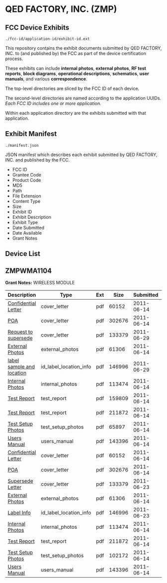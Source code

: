 # QED FACTORY, INC. (ZMP)
## FCC Device Exhibits

```
./fcc-id/application-id/exhibit-id.ext
```

This repository contains the exhibit documents submitted by QED FACTORY, INC. to (and published by) the FCC as part of the device certification process.

These exhibits can include **internal photos**, **external photos**, **RF test reports**, **block diagrams**, **operational descriptions**, **schematics**, **user manuals**, and various **correspondence**.

The top-level directories are sliced by the FCC ID of each device.

The second-level directories are named according to the application UUIDs. *Each FCC ID includes one or more application.*

Within each application directory are the exhibits submitted with that application. 

## Exhibit Manifest

```
./manifest.json
```

JSON manifest which describes each exhibit submitted by QED FACTORY, INC. and published by the FCC.

- FCC ID
- Grantee Code
- Product Code
- MD5
- Path
- File Extension
- Content Type
- Size
- Exhibit ID
- Exhibit Description
- Exhibit Type
- Date Submitted
- Date Available
- Grant Notes

## Device List
## ZMPWMA1104
**Grant Notes:** WIRELESS MODULE

| Description | Type | Ext | Size | Submitted | Available |
| ----------- | ---- | --- | ---- | --------- | --------- |
| [Confidential Letter](ZMPWMA1104/4d2a4acc9d92d1f02e36730674cbe63b/1482530.pdf) | cover_letter | pdf | 60152 | 2011-06-14 | 2011-06-14 |
| [POA](ZMPWMA1104/4d2a4acc9d92d1f02e36730674cbe63b/1482531.pdf) | cover_letter | pdf | 302676 | 2011-06-14 | 2011-06-14 |
| [Request to supersede](ZMPWMA1104/4d2a4acc9d92d1f02e36730674cbe63b/1488810.pdf) | cover_letter | pdf | 133379 | 2011-06-29 | 2011-06-14 |
| [External Photos](ZMPWMA1104/4d2a4acc9d92d1f02e36730674cbe63b/1482526.pdf) | external_photos | pdf | 61306 | 2011-06-14 | 2011-06-14 |
| [label sample and location](ZMPWMA1104/4d2a4acc9d92d1f02e36730674cbe63b/1488809.pdf) | id_label_location_info | pdf | 146996 | 2011-06-29 | 2011-06-14 |
| [Internal Photos](ZMPWMA1104/4d2a4acc9d92d1f02e36730674cbe63b/1482527.pdf) | internal_photos | pdf | 113474 | 2011-06-14 | 2011-06-14 |
| [Test Report](ZMPWMA1104/4d2a4acc9d92d1f02e36730674cbe63b/1482576.pdf) | test_report | pdf | 159809 | 2011-06-14 | 2011-06-14 |
| [Test Report](ZMPWMA1104/4d2a4acc9d92d1f02e36730674cbe63b/1482532.pdf) | test_report | pdf | 211872 | 2011-06-14 | 2011-06-14 |
| [Test Setup Photos](ZMPWMA1104/4d2a4acc9d92d1f02e36730674cbe63b/1482577.pdf) | test_setup_photos | pdf | 65897 | 2011-06-14 | 2011-06-14 |
| [Users Manual](ZMPWMA1104/4d2a4acc9d92d1f02e36730674cbe63b/1482534.pdf) | users_manual | pdf | 143396 | 2011-06-14 | 2011-06-14 |
| [Confidential Letter](ZMPWMA1104/34f0ef4912a5356107ba03566b5121d1/1482530.pdf) | cover_letter | pdf | 60152 | 2011-06-14 | 2011-06-14 |
| [POA](ZMPWMA1104/34f0ef4912a5356107ba03566b5121d1/1482531.pdf) | cover_letter | pdf | 302676 | 2011-06-14 | 2011-06-14 |
| [Supersede Letter](ZMPWMA1104/34f0ef4912a5356107ba03566b5121d1/1488810.pdf) | cover_letter | pdf | 133379 | 2011-06-23 | 2011-06-14 |
| [External Photos](ZMPWMA1104/34f0ef4912a5356107ba03566b5121d1/1482526.pdf) | external_photos | pdf | 61306 | 2011-06-14 | 2011-06-14 |
| [Label Info](ZMPWMA1104/34f0ef4912a5356107ba03566b5121d1/1488809.pdf) | id_label_location_info | pdf | 146996 | 2011-06-23 | 2011-06-14 |
| [Internal Photos](ZMPWMA1104/34f0ef4912a5356107ba03566b5121d1/1482527.pdf) | internal_photos | pdf | 113474 | 2011-06-14 | 2011-06-14 |
| [Test Report](ZMPWMA1104/34f0ef4912a5356107ba03566b5121d1/1482532.pdf) | test_report | pdf | 211872 | 2011-06-14 | 2011-06-14 |
| [Test Setup Photos](ZMPWMA1104/34f0ef4912a5356107ba03566b5121d1/1482533.pdf) | test_setup_photos | pdf | 102172 | 2011-06-14 | 2011-06-14 |
| [Users Manual](ZMPWMA1104/34f0ef4912a5356107ba03566b5121d1/1482534.pdf) | users_manual | pdf | 143396 | 2011-06-14 | 2011-06-14 |

